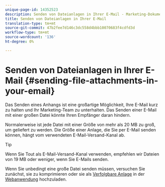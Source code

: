 ```yaml
---
unique-page-id: 14352523
description: Senden von Dateianlagen in Ihrer E-Mail - Marketing-Dokumente - Produktdokumentation
title: Senden von Dateianlagen in Ihrer E-Mail
translation-type: tm+mt
source-git-commit: 47b2fee7d146c3dc558d4bbb10070683f4cdfd3d
workflow-type: tm+mt
source-wordcount: '136'
ht-degree: 0%

---
```



# Senden von Dateianlagen in Ihrer E-Mail {#sending-file-attachments-in-your-email}

Das Senden eines Anhangs ist eine großartige Möglichkeit, Ihre E-Mail kurz zu halten und Ihr Marketing-Team zu unterhalten. Das Senden einer E-Mail mit einer großen Datei könnte Ihren Empfänger daran hindern.

Normalerweise ist jede Datei mit einer Größe von mehr als 20 MB zu groß, um geliefert zu werden. Die Größe einer Anlage, die Sie per E-Mail senden können, hängt vom verwendeten E-Mail-Versand-Kanal ab.

>[!TIP]
>
>Wenn Sie Tout als E-Mail-Versand-Kanal verwenden, empfehlen wir Dateien von 19 MB oder weniger, wenn Sie E-Mails senden.

Wenn Sie unbedingt eine große Datei senden müssen, versuchen Sie zunächst, sie zu komprimieren oder sie als [Verfolgbare Anlage](http://docs.marketo.com/x/3oPS) in der [Webanwendung](http://toutapp.com/login) hochzuladen.

